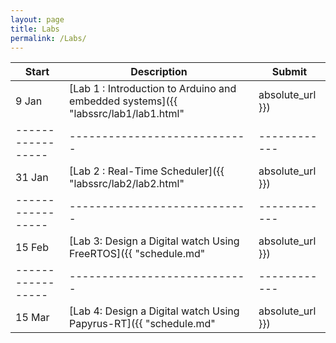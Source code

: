 ```yaml
---
layout: page
title: Labs
permalink: /Labs/
---
```


| Start           | Description                |   Submit |
|-----------------|--------------------        |------------|
| 9 Jan          | [Lab 1 : Introduction to Arduino and embedded systems]({{ "labssrc/lab1/lab1.html" | absolute_url }})       | 31 Jan     |
|-----------------|----------------------------|------------|
| 31 Jan          | [Lab 2 : Real-Time Scheduler]({{ "labssrc/lab2/lab2.html" | absolute_url }})       | 15 Feb     |   
|-----------------|----------------------------|------------|
| 15 Feb          | [Lab 3: Design a Digital watch Using FreeRTOS]({{ "schedule.md" | absolute_url }})       | 15 Mar     | 
|-----------------|----------------------------|------------|
| 15 Mar          | [Lab 4: Design a Digital watch Using Papyrus-RT]({{ "schedule.md" | absolute_url }})       | 6  Apr     | 
